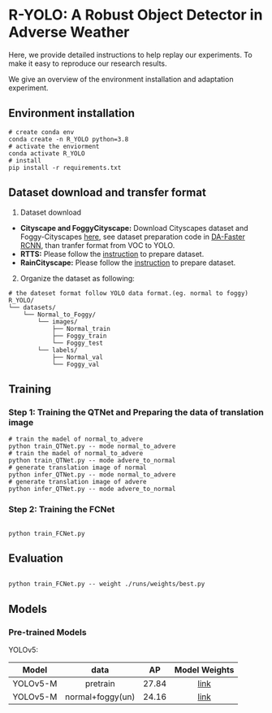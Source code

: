 # R-YOLO: A Robust Object Detector in Adverse Weather

Here, we provide detailed instructions to help replay our experiments. To make it easy to reproduce our research results.

We give an overview of the environment installation and adaptation experiment.

## Environment installation

```shell
# create conda env
conda create -n R_YOLO python=3.8
# activate the enviorment
conda activate R_YOLO
# install 
pip install -r requirements.txt
```

## Dataset download and transfer format 

1. Dataset download

* **Cityscape and FoggyCityscape:**  Download Cityscapes dataset and Foggy-Cityscapes [here](https://www.cityscapes-dataset.com/), see dataset preparation code in [DA-Faster RCNN](https://github.com/yuhuayc/da-faster-rcnn/tree/master/prepare_data), than tranfer format from VOC to YOLO.
* **RTTS:** Please follow the [instruction](https://sites.google.com/site/boyilics/website-builder/reside) to prepare dataset.
* **RainCityscape:** Please follow the [instruction](https://www.photoshopessentials.com/photo-effects/photoshop-weather-effects-rain/) to prepare dataset.

2. Organize the dataset as following:

```shell
# the dateset format follow YOLO data format.(eg. normal to foggy)
R_YOLO/
└── datasets/
    └── Normal_to_Foggy/
        └── images/
            ├── Normal_train
            ├── Foggy_train
            └── Foggy_test
        └── labels/
            ├── Normal_val
            └── Foggy_val
```

## Training

### Step 1: Training the QTNet and Preparing the data of translation image


```shell
# train the madel of normal_to_advere
python train_QTNet.py -- mode normal_to_advere
# train the madel of normal_to_advere
python train_QTNet.py -- mode advere_to_normal
# generate translation image of normal
python infer_QTNet.py -- mode normal_to_advere
# generate translation image of advere
python infer_QTNet.py -- mode advere_to_normal
```


### Step 2: Training the FCNet


```shell

python train_FCNet.py

```

## Evaluation

```shell

python train_FCNet.py -- weight ./runs/weights/best.py

```

## Models
### Pre-trained Models

YOLOv5:

|  Model   |      data        |  AP   |                                       Model Weights                                        |
| :-----:  | :-------------:  | :---: | :----------------------------------------------------------------------------------------: |
| YOLOv5-M |    pretrain      | 27.84 | [link](https://drive.google.com/file/d/1IJQeRP9wHPU0J27YTea-y3lIW96bMAUu/view?usp=sharing) |
| YOLOv5-M | normal+foggy(un) | 24.16 | [link](https://drive.google.com/file/d/12q-LB4iDvgXGW50Q-bYOahpalUvO3SIa/view?usp=sharing) |
